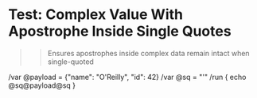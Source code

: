 # Test: Complex Value With Apostrophe Inside Single Quotes

>> Ensures apostrophes inside complex data remain intact when single-quoted

/var @payload = {"name": "O'Reilly", "id": 42}
/var @sq = "'"
/run { echo @sq@payload@sq }
